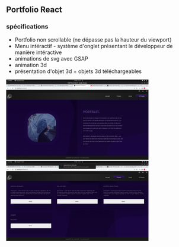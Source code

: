 ## Portfolio React

### spécifications 

* Portfolio non scrollable (ne dépasse pas la hauteur du viewport)
* Menu intéractif - système d'onglet présentant le développeur de manière intéractive
* animations de svg avec GSAP
* animation 3d
* présentation d'objet 3d + objets 3d téléchargeables

<img src="/public/screenshots/screen-one.png" width="384" height="216" />&nbsp;<img src="/public/screenshots/screen-two.png" width="384" height="216" />
